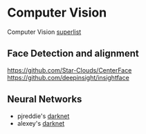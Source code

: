 # Computer Vision
Computer Vision [superlist](https://github.com/jbhuang0604/awesome-computer-vision)

## Face Detection and alignment
https://github.com/Star-Clouds/CenterFace
https://github.com/deepinsight/insightface

## Neural Networks
- pjreddie's [darknet](https://pjreddie.com/darknet/)
- alexey's [darknet](https://github.com/AlexeyAB/darknet)

